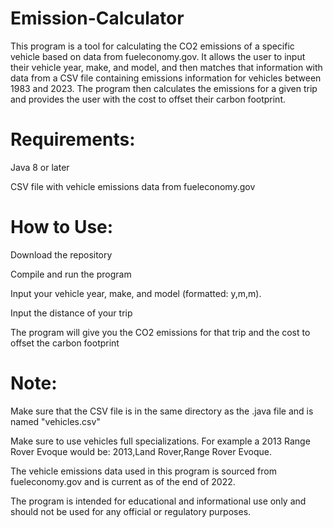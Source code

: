 # Emission-Calculator
 
This program is a tool for calculating the CO2 emissions of a specific vehicle based on data from fueleconomy.gov. It allows the user to input their vehicle year, make, and model, and then matches that information with data from a CSV file containing emissions information for vehicles between 1983 and 2023. The program then calculates the emissions for a given trip and provides the user with the cost to offset their carbon footprint.

# Requirements:

Java 8 or later

CSV file with vehicle emissions data from fueleconomy.gov

# How to Use:

Download the repository

Compile and run the program

Input your vehicle year, make, and model (formatted: y,m,m).

Input the distance of your trip

The program will give you the CO2 emissions for that trip and the cost to offset the carbon footprint

# Note:

Make sure that the CSV file is in the same directory as the .java file and is named "vehicles.csv"

Make sure to use vehicles full specializations. For example a 2013 Range Rover Evoque would be: 2013,Land Rover,Range Rover Evoque.

The vehicle emissions data used in this program is sourced from fueleconomy.gov and is current as of the end of 2022.

The program is intended for educational and informational use only and should not be used for any official or regulatory purposes.
